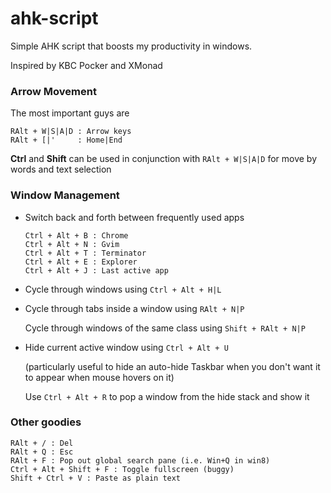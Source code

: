 ahk-script
==========

Simple AHK script that boosts my productivity in windows.

Inspired by KBC Pocker and XMonad

### Arrow Movement

The most important guys are

```
RAlt + W|S|A|D : Arrow keys
RAlt + [|'     : Home|End
```

__Ctrl__ and __Shift__ can be used in conjunction with ``RAlt + W|S|A|D`` for
move by words and text selection

### Window Management

* Switch back and forth between frequently used apps

    ```
    Ctrl + Alt + B : Chrome
    Ctrl + Alt + N : Gvim
    Ctrl + Alt + T : Terminator
    Ctrl + Alt + E : Explorer
    Ctrl + Alt + J : Last active app
    ```

* Cycle through windows using ``Ctrl + Alt + H|L``

* Cycle through tabs inside a window using ``RAlt + N|P``

  Cycle through windows of the same class using ``Shift + RAlt + N|P``

* Hide current active window using ``Ctrl + Alt + U``

    (particularly useful to hide an auto-hide Taskbar when you don't want it to
    appear when mouse hovers on it)

  Use ``Ctrl + Alt + R`` to pop a window from the hide stack and show it

### Other goodies

```
RAlt + / : Del
RAlt + Q : Esc
RAlt + F : Pop out global search pane (i.e. Win+Q in win8)
Ctrl + Alt + Shift + F : Toggle fullscreen (buggy)
Shift + Ctrl + V : Paste as plain text
```



